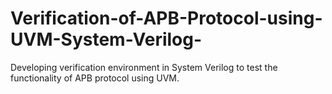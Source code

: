 # Verification-of-APB-Protocol-using-UVM-System-Verilog-
Developing verification environment in System Verilog to test the functionality of APB protocol using UVM.
